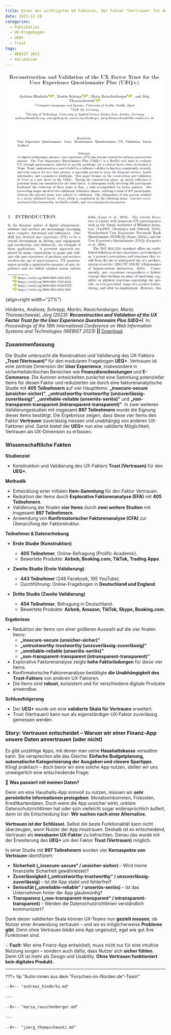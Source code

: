 ```yaml
---
title: Einer der wichtigsten UX Faktoren, der Faktor "Vertrauen" für den UEQ+
date: 2023-12-10
categories:
  - Publikation
  - UX-Fragebogen
  - UEQ+
  - Trust
tags:
  - WEBIST 2023
  - Validation
---
```

![Artikel Factor Trust](assets/2023-article-trust.PNG){align=right width="27%"}

*Hinderks, Andreas; Schrepp, Martin; Rauschenberger, Maria; Thomaschewski, Jörg (2023): __Reconstruction and Validation of the UX Factor Trust for the User Experience Questionnaire Plus (UEQ+)__. In: Proceedings of the 19th International Conference on Web Information Systems and Technologies (WEBIST 2023)* **||** [Download](https://www.scitepress.org/Papers/2023/121867/121867.pdf)


### Zusammenfassung

Die Studie untersucht die Konstruktion und Validierung des UX-Faktors **„Trust (Vertrauen)“** für den modularen Fragebogen **UEQ+**. Vertrauen ist eine zentrale Dimension der **User Experience**, insbesondere in sicherheitskritischen Bereichen wie **Finanzdienstleistungen** und **E-Commerce**. Die Autoren entwickelten zunächst eine Sammlung potenzieller Items für diesen Faktor und reduzierten sie durch eine faktorenanalytische Studie mit **405 Teilnehmern** auf vier Hauptitems: **„insecure-secure (unsicher-sicher)“**, **„untrustworthy-trustworthy (unzuverlässig-zuverlässig)“**, **„unreliable-reliable (unseriös-seriös)“** und **„non-transparent-transparent (intransparent-transparent)“**. In zwei weiteren Validierungsstudien mit insgesamt **897 Teilnehmern** wurde die Eignung dieser Items bestätigt. Die Ergebnisse zeigen, dass diese vier Items den Faktor **Vertrauen** zuverlässig messen und unabhängig von anderen UX-Faktoren sind. Damit bietet der **UEQ+** nun eine validierte Möglichkeit, Vertrauen als UX-Dimension zu erfassen.  

<!-- more -->


### Wissenschaftliche Fakten  

**Studienziel** 

- Konstruktion und Validierung des UX-Faktors **Trust (Vertrauen)** für den **UEQ+**.  

**Methodik** 

- Entwicklung einer initialen **Item-Sammlung** für den Faktor Vertrauen.  
- Reduktion der Items durch **Explorative Faktorenanalyse (EFA)** mit **405 Teilnehmern**.  
- Validierung der finalen **vier Items** durch **zwei weitere Studien** mit insgesamt **897 Teilnehmern**.  
- Anwendung von **Konfirmatorischer Faktorenanalyse (CFA)** zur Überprüfung der Faktorstruktur.  

**Teilnehmer & Datenerhebung**  

- **Erste Studie (Konstruktion)**  
    - **405 Teilnehmer**, Online-Befragung (Prolific Academic).  
    - Bewertete Produkte: **Airbnb, Booking.com, TikTok, Trading Apps**.  

- **Zweite Studie (Erste Validierung)**  
    - **443 Teilnehmer** (248 Facebook, 195 YouTube).  
    - Durchführung: Online-Fragebogen in **Deutschland und England**.  

- **Dritte Studie (Zweite Validierung)**  
    - **454 Teilnehmer**, Befragung in Deutschland.  
    - Bewertete Produkte: **Airbnb, Amazon, TikTok, Skype, Booking.com**.  

**Ergebnisse**  

- Reduktion der Items von einer größeren Auswahl auf die vier finalen Items:  
    - **„insecure-secure (unsicher-sicher)“**  
    - **„untrustworthy-trustworthy (unzuverlässig-zuverlässig)“**  
    - **„unreliable-reliable (unseriös-seriös)“**  
    - **„non-transparent-transparent (intransparent-transparent)“**  
- Explorative Faktorenanalyse zeigte **hohe Faktorladungen** für diese vier Items.  
- Konfirmatorische Faktorenanalyse bestätigte **die Unabhängigkeit des Trust-Faktors** von anderen UX-Faktoren.  
- Die Items sind **robust**, konsistent und für verschiedene digitale Produkte anwendbar.  

**Schlussfolgerung**  

- Der **UEQ+** wurde um eine **validierte Skala für Vertrauen** erweitert.  
- Trust (Vertrauen) kann nun als eigenständiger UX-Faktor zuverlässig gemessen werden.  


### Story: Vertrauen entscheidet – Warum wir einer Finanz-App unsere Daten anvertrauen (oder nicht)  

Es gibt unzählige Apps, mit denen man seine **Haushaltskasse** verwalten kann. Sie versprechen alle das Gleiche: **Einfache Budgetplanung, automatische Kategorisierung der Ausgaben und clevere Spartipps**. Klingt praktisch – doch bevor wir eine solche App nutzen, stellen wir uns unweigerlich eine entscheidende Frage:  

💭 **Was passiert mit meinen Daten?**  

Denn um eine Haushalts-App sinnvoll zu nutzen, müssen wir **sehr persönliche Informationen preisgeben**: Monatseinkommen, Fixkosten, Kreditkartendaten. Doch wenn die App unsicher wirkt, unklare Datenschutzrichtlinien hat oder sich vielleicht sogar widersprüchlich äußert, dann ist die Entscheidung klar: **Wir suchen nach einer Alternative.**  

**Vertrauen ist der Schlüssel.** Selbst die beste Funktionalität kann nicht überzeugen, wenn Nutzer der App misstrauen. Deshalb ist es entscheidend, Vertrauen als **messbaren UX-Faktor** zu betrachten. Genau das wurde mit der Erweiterung des **UEQ+** um den Faktor **Trust (Vertrauen)** möglich.  

In einer Studie mit **897 Teilnehmern** wurden vier **Kernaspekte von Vertrauen** identifiziert:  

- **Sicherheit („insecure-secure“ / unsicher-sicher)** – Wird meine finanzielle Sicherheit gewährleistet?  
- **Zuverlässigkeit („untrustworthy-trustworthy“ / unzuverlässig-zuverlässig)** – Ist die App stabil und fehlerfrei?  
- **Seriosität („unreliable-reliable“ / unseriös-seriös)** – Ist das Unternehmen hinter der App glaubwürdig?  
- **Transparenz („non-transparent-transparent“ / intransparent-transparent)** – Werden die Datenschutzrichtlinien verständlich kommuniziert?  

Dank dieser validierten Skala können UX-Teams nun **gezielt messen**, ob Nutzer einer Anwendung vertrauen – und wo es möglicherweise **Probleme gibt**. Denn ohne Vertrauen bleibt eine App ungenutzt, egal wie gut ihre Funktionen sind.  

💡 **Fazit:** Wer eine Finanz-App entwickelt, muss nicht nur für eine intuitive Nutzung sorgen – sondern auch dafür, dass Nutzer sich **sicher fühlen**. Denn UX ist mehr als Design und Usability. **Ohne Vertrauen funktioniert kein digitales Produkt.**  

---

???+ tip "Autor:innen aus dem "Forschen-im-Norden.de"-Team"

    
    --8<-- "andreas_hinderks.md"

    --- 
    
    --8<-- "maria_rauschenberger.md"

    ---
    
    --8<-- "joerg_thomaschewski.md"


